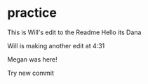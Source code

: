 # practice
This is Will's edit to the Readme
Hello its Dana


Will is making another edit at 4:31




Megan was here!

Try new commit


